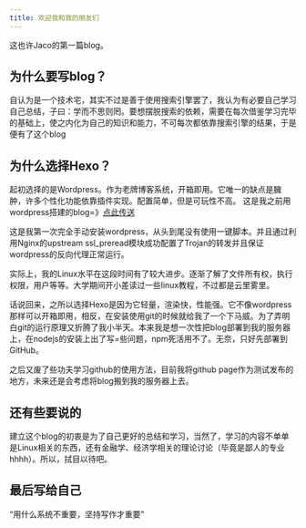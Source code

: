 ```yaml
---
title: 欢迎我和我的朋友们
---
```


这也许Jaco的第一篇blog。

## 为什么要写blog？

自认为是一个技术宅，其实不过是善于使用搜索引擎罢了，我认为有必要自己学习自己总结，子曰：学而不思则罔。要想摆脱搜索的依赖，需要在每次借鉴学习完毕的基础上，使之内化为自己的知识和能力，不可每次都依靠搜索引擎的结果，于是便有了这个blog

## 为什么选择Hexo？

起初选择的是Wordpress。作为老牌博客系统，开箱即用。它唯一的缺点是臃肿，许多个性化功能依靠插件实现。配置简单，但是可玩性不高。
这是我之前用wordpress搭建的blog=》[点此传送](https://blog.jaco.fun)

这是我第一次完全手动安装wordpress，从头到尾没有使用一键脚本。并且通过利用Nginx的upstream ssl_preread模块成功配置了Trojan的转发并且保证wordpress的反向代理正常运行。

实际上，我的Linux水平在这段时间有了较大进步。逐渐了解了文件所有权，执行权限，用户等等。大学期间开小差读过一些linux教程，不过都是云里雾里。

话说回来，之所以选择Hexo是因为它轻量，渲染快，性能强。它不像wordpress那样可以开箱即用，相反，在安装使用git的时候就给我了一个下马威。为了弄明白git的运行原理又折腾了我小半天。本来我是想一次性把blog部署到我的服务器上，在nodejs的安装上出了写=些问题，npm死活用不了。无奈，只好先部署到GitHub。

之后又废了些功夫学习github的使用方法，目前我将github page作为测试发布的地方，未来还是会考虑将blog搬到我的服务器上去。

## 还有些要说的

建立这个blog的初衷是为了自己更好的总结和学习，当然了，学习的内容不单单是Linux相关的东西，还有金融学、经济学相关的理论讨论（毕竟是鄙人的专业hhhh）。所以，拭目以待吧。

## 最后写给自己

“用什么系统不重要，坚持写作才重要”